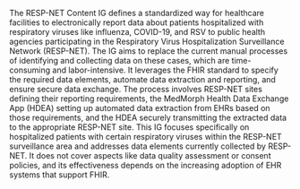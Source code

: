 The RESP-NET Content IG defines a standardized way for healthcare facilities to electronically report data about patients hospitalized with respiratory viruses like influenza, COVID-19, and RSV to public health agencies participating in the Respiratory Virus Hospitalization Surveillance Network (RESP-NET). The IG aims to replace the current manual processes of identifying and collecting data on these cases, which are time-consuming and labor-intensive. It leverages the FHIR standard to specify the required data elements, automate data extraction and reporting, and ensure secure data exchange. The process involves RESP-NET sites defining their reporting requirements, the MedMorph Health Data Exchange App (HDEA) setting up automated data extraction from EHRs based on those requirements, and the HDEA securely transmitting the extracted data to the appropriate RESP-NET site. This IG focuses specifically on hospitalized patients with certain respiratory viruses within the RESP-NET surveillance area and addresses data elements currently collected by RESP-NET. It does not cover aspects like data quality assessment or consent policies, and its effectiveness depends on the increasing adoption of EHR systems that support FHIR. 
